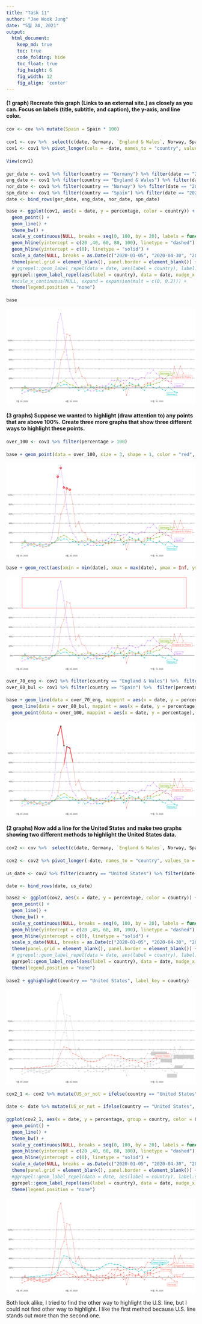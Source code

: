```yaml
---
title: "Task 11"
author: "Jae Wook Jung"
date: "5월 24, 2021"
output:
  html_document:  
    keep_md: true
    toc: true
    code_folding: hide
    toc_float: true
    fig_height: 6
    fig_width: 12
    fig_align: 'center'
---
```






#### (1 graph) Recreate this graph (Links to an external site.) as closely as you can. Focus on labels (title, subtitle, and caption), the y-axis, and line color. 


```r
cov <- cov %>% mutate(Spain = Spain * 100)

cov1 <- cov %>%  select(c(date, Germany, `England & Wales`, Norway, Spain))
cov1 <- cov1 %>% pivot_longer(cols = -date, names_to = "country", values_to = "percentage")

View(cov1)

ger_date <- cov1 %>% filter(country == "Germany") %>% filter(date == "2020-12-27")
eng_date <- cov1 %>% filter(country == "England & Wales") %>% filter(date == "2021-01-17")
nor_date <- cov1 %>% filter(country == "Norway") %>% filter(date == "2021-01-03")
spn_date <- cov1 %>% filter(country == "Spain") %>% filter(date == "2021-01-17")
date <- bind_rows(ger_date, eng_date, nor_date, spn_date)
```


```r
base <- ggplot(cov1, aes(x = date, y = percentage, color = country)) +
  geom_point() +
  geom_line() +
  theme_bw() +
  scale_y_continuous(NULL, breaks = seq(0, 100, by = 20), labels = function(x) paste0(x, "%")) +
  geom_hline(yintercept = c(20 ,40, 60, 80, 100), linetype = "dashed") +
  geom_hline(yintercept = c(0), linetype = "solid") +
  scale_x_date(NULL, breaks = as.Date(c("2020-01-05", "2020-04-30", "2020-11-16", "2021-05-02")), date_labels = "%B, %d, %Y") +
  theme(panel.grid = element_blank(), panel.border = element_blank()) +
  # ggrepel::geom_label_repel(data = date, aes(label = country), label.size = NA, alpha = 0.8 ) +
  ggrepel::geom_label_repel(aes(label = country), data = date, nudge_x = -10, nudge_y = -2) +
  #scale_x_continuous(NULL, expand = expansion(mult = c(0, 0.2))) +
  theme(legend.position = "none")

base
```

![](task-11_files/figure-html/unnamed-chunk-3-1.png)<!-- -->


#### (3 graphs) Suppose we wanted to highlight (draw attention to) any points that are above 100%. Create three more graphs that show three different ways to highlight these points.


```r
over_100 <- cov1 %>% filter(percentage > 100)

base + geom_point(data = over_100, size = 3, shape = 1, color = "red", stroke = 2)
```

![](task-11_files/figure-html/unnamed-chunk-4-1.png)<!-- -->


```r
base + geom_rect(aes(xmin = min(date), xmax = max(date), ymax = Inf, ymin = 100), color = "red", fill = NA)
```

![](task-11_files/figure-html/unnamed-chunk-5-1.png)<!-- -->


```r
over_70_eng <- cov1 %>% filter(country == "England & Wales") %>%  filter(percentage > 70)
over_80_bul <- cov1 %>% filter(country == "Spain") %>%  filter(percentage > 80)

base + geom_line(data = over_70_eng, mappint = aes(x = date, y = percentage), color = "red", size = 1.25) +
  geom_line(data = over_80_bul, mappint = aes(x = date, y = percentage), color = "red", size = 1.25) +
  geom_point(data = over_100, mappint = aes(x = date, y = percentage), color = "black", size = 2.25)
```

![](task-11_files/figure-html/unnamed-chunk-6-1.png)<!-- -->

#### (2 graphs) Now add a line for the United States and make two graphs showing two different methods to highlight the United States data.


```r
cov2 <- cov %>%  select(c(date, Germany, `England & Wales`, Norway, Spain, `United States`))

cov2 <- cov2 %>% pivot_longer(-date, names_to = "country", values_to = "percentage")

us_date <- cov2 %>% filter(country == "United States") %>% filter(date == "2020-12-13")

date <- bind_rows(date, us_date)
```



```r
base2 <- ggplot(cov2, aes(x = date, y = percentage, color = country)) +
  geom_point() +
  geom_line() +
  theme_bw() +
  scale_y_continuous(NULL, breaks = seq(0, 100, by = 20), labels = function(x) paste0(x, "%")) +
  geom_hline(yintercept = c(20 ,40, 60, 80, 100), linetype = "dashed") +
  geom_hline(yintercept = c(0), linetype = "solid") +
  scale_x_date(NULL, breaks = as.Date(c("2020-01-05", "2020-04-30", "2020-11-16", "2021-05-02")), date_labels = "%B, %d, %Y") +
  theme(panel.grid = element_blank(), panel.border = element_blank()) +
  # ggrepel::geom_label_repel(data = date, aes(label = country), label.size = NA, alpha = 0.8 ) +
  ggrepel::geom_label_repel(aes(label = country), data = date, nudge_x = -3, nudge_y = -2) +
  theme(legend.position = "none")

base2 + gghighlight(country == "United States", label_key = country)
```

![](task-11_files/figure-html/unnamed-chunk-8-1.png)<!-- -->


```r
cov2_1 <- cov2 %>% mutate(US_or_not = ifelse(country == "United States", "Y", "N"))

date <- date %>% mutate(US_or_not = ifelse(country == "United States", "Y", "N"))

ggplot(cov2_1, aes(x = date, y = percentage, group = country, color = US_or_not)) +
  geom_point() +
  geom_line() +
  theme_bw() +
  scale_y_continuous(NULL, breaks = seq(0, 100, by = 20), labels = function(x) paste0(x, "%")) +
  geom_hline(yintercept = c(20 ,40, 60, 80, 100), linetype = "dashed") +
  geom_hline(yintercept = c(0), linetype = "solid") +
  scale_x_date(NULL, breaks = as.Date(c("2020-01-05", "2020-04-30", "2020-11-16", "2021-05-02")), date_labels = "%B, %d, %Y") +
  theme(panel.grid = element_blank(), panel.border = element_blank()) +
  #ggrepel::geom_label_repel(data = date, aes(label = country), label.size = NA, alpha = 0.8 ) +
  ggrepel::geom_label_repel(aes(label = country), data = date, nudge_x = -3, nudge_y = -2) +
  theme(legend.position = "none")
```

![](task-11_files/figure-html/unnamed-chunk-9-1.png)<!-- -->

Both look alike, I tried to find the other way to highlight the U.S. line, but I could not find other way to highlight. I like the first method because U.S. line stands out more than the second one.
